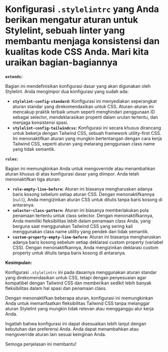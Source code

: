 # Konfigurasi `.stylelintrc` yang Anda berikan mengatur aturan untuk Stylelint, sebuah linter yang membantu menjaga konsistensi dan kualitas kode CSS Anda. Mari kita uraikan bagian-bagiannya

**`extends`:**

Bagian ini mendefinisikan konfigurasi dasar yang akan digunakan oleh Stylelint. Anda mengimpor dua konfigurasi yang sudah ada:

* **`stylelint-config-standard`:**  Konfigurasi ini menyediakan seperangkat aturan standar yang direkomendasikan untuk CSS. Aturan-aturan ini mencakup praktik terbaik umum seperti menghindari penggunaan ID sebagai selector, mendeklarasikan properti dalam urutan tertentu, dan menjaga konsistensi spasi.
* **`stylelint-config-tailwindcss`:**  Konfigurasi ini secara khusus dirancang untuk bekerja dengan Tailwind CSS, sebuah framework utility-first CSS. Ini menonaktifkan aturan yang mungkin bertentangan dengan cara kerja Tailwind CSS, seperti aturan yang melarang penggunaan class name yang tidak semantik.

**`rules`:**

Bagian ini memungkinkan Anda untuk mengoverride atau menambahkan aturan khusus di atas konfigurasi dasar yang diimpor. Anda telah menonaktifkan tiga aturan:

* **`rule-empty-line-before`:**  Aturan ini biasanya mengharuskan adanya baris kosong sebelum setiap aturan CSS. Dengan menonaktifkannya (`null`), Anda mengizinkan aturan CSS untuk ditulis tanpa baris kosong di antaranya.
* **`selector-class-pattern`:**  Aturan ini biasanya memberlakukan pola penamaan tertentu untuk class selector. Dengan menonaktifkannya, Anda memiliki fleksibilitas lebih dalam penamaan class Anda, yang berguna saat menggunakan Tailwind CSS yang sering kali menggunakan class name utility yang pendek dan tidak semantik.
* **`custom-property-empty-line-before`:**  Aturan ini biasanya mengharuskan adanya baris kosong sebelum setiap deklarasi custom property (variabel CSS). Dengan menonaktifkannya, Anda mengizinkan deklarasi custom property untuk ditulis tanpa baris kosong di antaranya.

**Kesimpulan:**

Konfigurasi `.stylelintrc` ini pada dasarnya menggunakan aturan standar yang direkomendasikan untuk CSS, tetapi dengan penyesuaian agar kompatibel dengan Tailwind CSS dan memberikan sedikit lebih banyak fleksibilitas dalam hal spasi dan penamaan class.

Dengan menonaktifkan beberapa aturan, konfigurasi ini memungkinkan Anda untuk memanfaatkan fleksibilitas Tailwind CSS tanpa melanggar aturan Stylelint yang mungkin tidak relevan atau mengganggu alur kerja Anda.

Ingatlah bahwa konfigurasi ini dapat disesuaikan lebih lanjut dengan kebutuhan dan preferensi Anda. Anda dapat menambahkan atau mengoverride aturan lain sesuai keinginan Anda.

Semoga penjelasan ini membantu!
